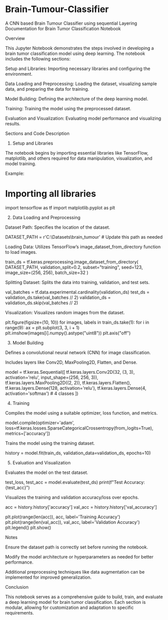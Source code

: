 # Brain-Tumour-Classifier
A CNN based Brain Tumour Classifier using sequential Layering
Documentation for Brain Tumor Classification Notebook

Overview

This Jupyter Notebook demonstrates the steps involved in developing a brain tumor classification model using deep learning. The notebook includes the following sections:

Setup and Libraries: Importing necessary libraries and configuring the environment.

Data Loading and Preprocessing: Loading the dataset, visualizing sample data, and preparing the data for training.

Model Building: Defining the architecture of the deep learning model.

Training: Training the model using the preprocessed dataset.

Evaluation and Visualization: Evaluating model performance and visualizing results.

Sections and Code Description

1. Setup and Libraries

The notebook begins by importing essential libraries like TensorFlow, matplotlib, and others required for data manipulation, visualization, and model training.

Example:

# Importing all libraries
import tensorflow as tf
import matplotlib.pyplot as plt

2. Data Loading and Preprocessing

Dataset Path: Specifies the location of the dataset.

DATASET_PATH = r'C:\Datasets\brain_tumour'  # Update this path as needed

Loading Data: Utilizes TensorFlow’s image_dataset_from_directory function to load images.

train_ds = tf.keras.preprocessing.image_dataset_from_directory(
    DATASET_PATH, validation_split=0.2, subset="training", seed=123, image_size=(256, 256), batch_size=32
)

Splitting Dataset: Splits the data into training, validation, and test sets.

val_batches = tf.data.experimental.cardinality(validation_ds)
test_ds = validation_ds.take(val_batches // 2)
validation_ds = validation_ds.skip(val_batches // 2)

Visualization: Visualizes random images from the dataset.

plt.figure(figsize=(10, 10))
for images, labels in train_ds.take(1):
    for i in range(9):
        ax = plt.subplot(3, 3, i + 1)
        plt.imshow(images[i].numpy().astype("uint8"))
        plt.axis("off")

3. Model Building

Defines a convolutional neural network (CNN) for image classification.

Includes layers like Conv2D, MaxPooling2D, Flatten, and Dense.

model = tf.keras.Sequential([
    tf.keras.layers.Conv2D(32, (3, 3), activation='relu', input_shape=(256, 256, 3)),
    tf.keras.layers.MaxPooling2D((2, 2)),
    tf.keras.layers.Flatten(),
    tf.keras.layers.Dense(128, activation='relu'),
    tf.keras.layers.Dense(4, activation='softmax')  # 4 classes
])

4. Training

Compiles the model using a suitable optimizer, loss function, and metrics.

model.compile(optimizer='adam',
              loss=tf.keras.losses.SparseCategoricalCrossentropy(from_logits=True),
              metrics=['accuracy'])

Trains the model using the training dataset.

history = model.fit(train_ds, validation_data=validation_ds, epochs=10)

5. Evaluation and Visualization

Evaluates the model on the test dataset.

test_loss, test_acc = model.evaluate(test_ds)
print(f"Test Accuracy: {test_acc}")

Visualizes the training and validation accuracy/loss over epochs.

acc = history.history['accuracy']
val_acc = history.history['val_accuracy']

plt.plot(range(len(acc)), acc, label='Training Accuracy')
plt.plot(range(len(val_acc)), val_acc, label='Validation Accuracy')
plt.legend()
plt.show()

Notes

Ensure the dataset path is correctly set before running the notebook.

Modify the model architecture or hyperparameters as needed for better performance.

Additional preprocessing techniques like data augmentation can be implemented for improved generalization.

Conclusion

This notebook serves as a comprehensive guide to build, train, and evaluate a deep learning model for brain tumor classification. Each section is modular, allowing for customization and adaptation to specific requirements.

